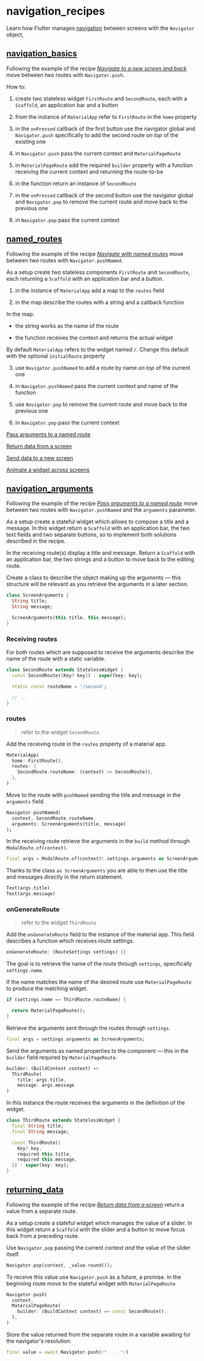 # navigation_recipes

Learn how Flutter manages [navigation](https://docs.flutter.dev/cookbook/navigation) between screens with the `Navigator` object,

## [navigation_basics](https://codepen.io/borntofrappe/pen/MWrEXxY)

Following the example of the recipe [_Navigate to a new screen and back_](https://docs.flutter.dev/cookbook/navigation/navigation-basics) move between two routes with `Navigator.push`.

How to:

1. create two stateless widget `FirstRoute` and `SecondRoute`, each with a `Scaffold`, an application bar and a button

2. from the instance of `MaterialApp` refer to `FirstRoute` in the `home` property

3. in the `onPressed` callback of the first button use the navigator global and `Navigator.push` specifically to add the second route _on top_ of the existing one

4. in `Navigator.push` pass the current context and `MaterialPageRoute`

5. in `MaterialPageRoute` add the required `builder` property with a function receiving the current context and returning the route-to-be

6. in the function return an instance of `SecondRoute`

7. in the `onPressed` callback of the second button use the navigator global and `Navigator.pop` to remove the current route and move back to the previous one

8. in `Navigator.pop` pass the current context

## [named_routes](https://codepen.io/borntofrappe/pen/VwyMGbo)

Following the example of the recipe [_Navigate with named routes_](https://docs.flutter.dev/cookbook/navigation/named-routes) move between two routes with `Navigator.pushNamed`.

As a setup create two stateless components `FirstRoute` and `SecondRoute`, each returning a `Scaffold` with an application bar and a button.

1. in the instance of `MaterialApp` add a map to the `routes` field

2. in the map describe the routes with a string and a callback function

In the map:

- the string works as the name of the route

- the function receives the context and returns the actual widget

By default `MaterialApp` refers to the widget named `/`. Change this default with the optional `initialRoute` property

3. use `Navigator.pushNamed` to add a route by name _on top_ of the current one

4. in `Navigator.pushNamed` pass the current context and name of the function

5. use `Navigator.pop` to remove the current route and move back to the previous one

6. in `Navigator.pop` pass the current context

[Pass arguments to a named route](https://docs.flutter.dev/cookbook/navigation/navigate-with-arguments)

[Return data from a screen](https://docs.flutter.dev/cookbook/navigation/returning-data)

[Send data to a new screen](https://docs.flutter.dev/cookbook/navigation/passing-data)

[Animate a widget across screens](https://docs.flutter.dev/cookbook/navigation/hero-animations)

## [navigation_arguments](https://codepen.io/borntofrappe/pen/eYyGjev)

Following the example of the recipe [_Pass arguments to a named route_](https://docs.flutter.dev/cookbook/navigation/navigate-with-arguments) move between two routes with `Navigator.pushNamed` and the `arguments` parameter.

As a setup create a stateful widget which allows to compose a title and a message. In this widget return a `Scaffold` with an application bar, the two text fields and two separate buttons, so to implement both solutions described in the recipe.

In the receiving route(s) display a title and message. Return a `Scaffold` with an application bar, the two strings and a button to move back to the editing route.

Create a class to describe the object making up the arguments — this structure will be relevant as you retrieve the arguments in a later section.

```dart
class ScreenArguments {
  String title;
  String message;

  ScreenArguments(this.title, this.message);
}
```

### Receiving routes

For both routes which are supposed to receive the arguments describe the name of the route with a static variable.

```dart
class SecondRoute extends StatelessWidget {
  const SecondRoute({Key? key}) : super(key: key);

  static const routeName = '/second';

  // ...
}
```

### routes

> refer to the widget `SecondRoute`

Add the receiving route in the `routes` property of a material app.

```dart
MaterialApp(
  home: FirstRoute(),
  routes: {
    SecondRoute.routeName: (context) => SecondRoute(),
  },
)
```

Move to the route with `pushNamed` sending the title and message in the `arguments` field.

```dart
Navigator.pushNamed(
  context, SecondRoute.routeName,
  arguments: ScreenArguments(title, message)
);
```

In the receiving route retrieve the arguments in the `build` method through `ModalRoute.of(context)`.

```dart
final args = ModalRoute.of(context)!.settings.arguments as ScreenArguments;
```

Thanks to the class `as ScreenArguments` you are able to then use the title and messages directly in the return statement.

```dart
Text(args.title)
Text(args.message)
```

### onGenerateRoute

> refer to the widget `ThirdRoute`

Add the `onGenerateRoute` field to the instance of the material app. This field describes a function which receives route settings.

```dart
onGenerateRoute: (RouteSettings settings) {}
```

The goal is to retrieve the name of the route through `settings`, specifically `settings.name`.

If the name matches the name of the desired route use `MaterialPageRoute` to produce the matching widget.

```dart
if (settings.name == ThirdRoute.routeName) {

  return MaterialPageRoute();
}
```

Retrieve the arguments sent through the routes through `settings`.

```dart
final args = settings.arguments as ScreenArguments;
```

Send the arguments as named properties to the component — this in the `builder` field required by `MaterialPageRoute`.

```dart
builder: (BuildContext context) =>
  ThirdRoute(
    title: args.title,
    message: args.message
)
```

In this instance the route receives the arguments in the definition of the widget.

```dart
class ThirdRoute extends StatelessWidget {
  final String title;
  final String message;

  const ThirdRoute({
    Key? key,
    required this.title,
    required this.message,
  }) : super(key: key);
}
```

## [returning_data](https://codepen.io/borntofrappe/pen/rNpGPgx)

Following the example of the recipe [_Return data from a screen_](https://docs.flutter.dev/cookbook/navigation/returning-data) return a value from a separate route.

As a setup create a stateful widget which manages the value of a slider. In this widget return a `Scaffold` with the slider and a button to move focus back from a preceding route.

Use `Navigator.pop` passing the current context _and_ the value of the slider itself.

```dart
Navigator.pop(context, _value.round());
```

To receive this value use `Navigator.push` as a future, a promise. In the beginning route move to the stateful widget with `MaterialPageRoute`.

```dart
Navigator.push(
  context,
  MaterialPageRoute(
    builder: (BuildContext context) => const SecondRoute(),
  ),
)
```

Store the value returned from the separate route in a variable awaiting for the navigator's resolution.

```dart
final value = await Navigator.push(/* ... */)
```
